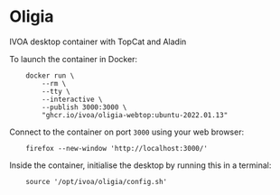 # Oligia
IVOA desktop container with TopCat and Aladin

To launch the container in Docker:
```
    docker run \
        --rm \
        --tty \
        --interactive \
        --publish 3000:3000 \
        "ghcr.io/ivoa/oligia-webtop:ubuntu-2022.01.13"
```

Connect to the container on port `3000` using your web browser:
```
    firefox --new-window 'http://localhost:3000/'
```

Inside the container, initialise the desktop by running this in a terminal:
```
    source '/opt/ivoa/oligia/config.sh'
```


